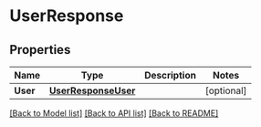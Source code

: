 # UserResponse

## Properties

Name | Type | Description | Notes
------------ | ------------- | ------------- | -------------
**User** | [**UserResponseUser**](userResponse_user.md) |  | [optional] 

[[Back to Model list]](../README.md#documentation-for-models) [[Back to API list]](../README.md#documentation-for-api-endpoints) [[Back to README]](../README.md)


